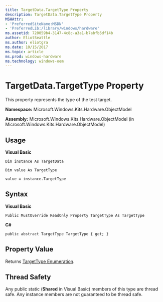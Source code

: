 ```yaml
---
title: TargetData.TargetType Property
description: TargetData.TargetType Property
MSHAttr:
- 'PreferredSiteName:MSDN'
- 'PreferredLib:/library/windows/hardware'
ms.assetid: 720059b4-3147-4c8c-a3a1-b7abfb5df14b
author: EliotSeattle
ms.author: eliotgra
ms.date: 10/15/2017
ms.topic: article
ms.prod: windows-hardware
ms.technology: windows-oem
---
```


# TargetData.TargetType Property


This property represents the type of the test target.

**Namespace:** Microsoft.Windows.Kits.Hardware.ObjectModel

**Assembly:** Microsoft.Windows.Kits.Hardware.ObjectModel (in Microsoft.Windows.Kits.Hardware.ObjectModel)

## <span id="Usage"></span><span id="usage"></span><span id="USAGE"></span>Usage


**Visual Basic**

`Dim instance As TargetData`

`Dim value As TargetType`

`value = instance.TargetType`

## <span id="Syntax"></span><span id="syntax"></span><span id="SYNTAX"></span>Syntax


**Visual Basic**

`Public MustOverride ReadOnly Property TargetType As TargetType`

**C#**

`public abstract TargetType TargetType { get; }`

## <span id="Property_Value"></span><span id="property_value"></span><span id="PROPERTY_VALUE"></span>Property Value


Returns [TargetType Enumeration](targettype-enumeration.md).

## <span id="Thread_Safety"></span><span id="thread_safety"></span><span id="THREAD_SAFETY"></span>Thread Safety


Any public static (**Shared** in Visual Basic) members of this type are thread safe. Any instance members are not guaranteed to be thread safe.

 

 







